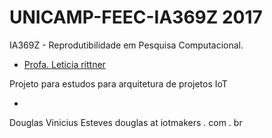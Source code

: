 # UNICAMP-FEEC-IA369Z 2017
IA369Z - Reprodutibilidade em Pesquisa Computacional.

* [Profa. Leticia rittner](http://www.leticiarittner.com/ia369_1s2017.html)

Projeto para estudos para arquitetura de projetos IoT



-
Douglas Vinicius Esteves douglas at iotmakers . com . br
